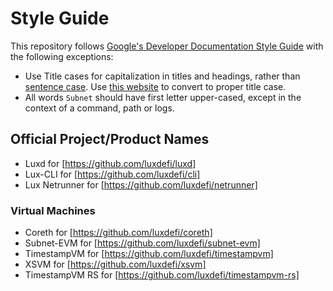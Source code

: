 # Style Guide

This repository follows
[Google's Developer Documentation Style Guide](https://developers.google.com/style)
with the following exceptions:

- Use Title cases for capitalization in titles and headings, rather than
  [sentence case](https://developers.google.com/style/capitalization#capitalization-in-titles-and-headings).
  Use [this website](https://titlecase.com/) to convert to proper title case.
- All words `Subnet` should have first letter upper-cased, except in the context of a command, path
  or logs.

## Official Project/Product Names

- Luxd for [https://github.com/luxdefi/luxd]
- Lux-CLI for [https://github.com/luxdefi/cli]
- Lux Netrunner for [https://github.com/luxdefi/netrunner]

### Virtual Machines

- Coreth for [https://github.com/luxdefi/coreth]
- Subnet-EVM for [https://github.com/luxdefi/subnet-evm]
- TimestampVM for [https://github.com/luxdefi/timestampvm]
- XSVM for [https://github.com/luxdefi/xsvm]
- TimestampVM RS for [https://github.com/luxdefi/timestampvm-rs]
